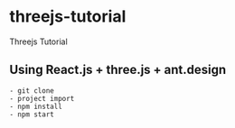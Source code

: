 # threejs-tutorial
Threejs Tutorial
## Using React.js + three.js + ant.design
```shell
- git clone
- project import
- npm install
- npm start
```
